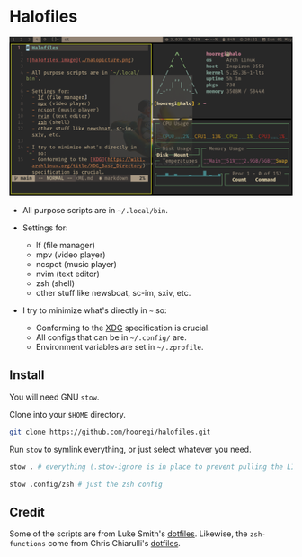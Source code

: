 # Halofiles

![halofiles image](./halopicture.png)

- All purpose scripts are in `~/.local/bin`.

- Settings for:
  - lf (file manager)
  - mpv (video player)
  - ncspot (music player)
  - nvim (text editor)
  - zsh (shell)
  - other stuff like newsboat, sc-im, sxiv, etc.

- I try to minimize what's directly in `~` so:
  - Conforming to the [XDG](https://wiki.archlinux.org/title/XDG_Base_Directory) specification is crucial.
  - All configs that can be in `~/.config/` are.
  - Environment variables are set in `~/.zprofile`.

## Install

You will need GNU `stow`.

Clone into your `$HOME` directory.

```bash
git clone https://github.com/hooregi/halofiles.git
```

Run `stow` to symlink everything, or just select whatever you need.

```bash
stow . # everything (.stow-ignore is in place to prevent pulling the LICENSE, README, etc)
```

```bash
stow .config/zsh # just the zsh config
```

## Credit

Some of the scripts are from Luke Smith's [dotfiles](https://github.com/LukeSmithxyz/voidrice). Likewise, the `zsh-functions` come from Chris Chiarulli's [dotfiles](https://github.com/ChristianChiarulli/Machfiles).

